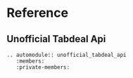 # Reference

## Unofficial Tabdeal Api

```{eval-rst}
.. automodule:: unofficial_tabdeal_api
   :members:
   :private-members:
```
